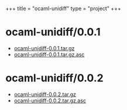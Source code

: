 +++
title = "ocaml-unidiff"
type = "project"
+++

# ocaml-unidiff/0.0.1
* [ocaml-unidiff-0.0.1.tar.gz](/ocaml-unidiff/ocaml-unidiff/0.0.1/ocaml-unidiff-0.0.1.tar.gz)
* [ocaml-unidiff-0.0.1.tar.gz.asc](/ocaml-unidiff/ocaml-unidiff/0.0.1/ocaml-unidiff-0.0.1.tar.gz.asc)

# ocaml-unidiff/0.0.2
* [ocaml-unidiff-0.0.2.tar.gz](/ocaml-unidiff/ocaml-unidiff/0.0.2/ocaml-unidiff-0.0.2.tar.gz)
* [ocaml-unidiff-0.0.2.tar.gz.asc](/ocaml-unidiff/ocaml-unidiff/0.0.2/ocaml-unidiff-0.0.2.tar.gz.asc)